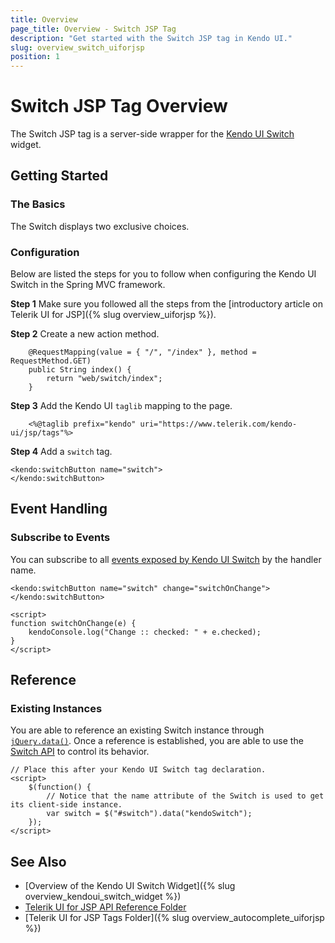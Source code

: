 ```yaml
---
title: Overview
page_title: Overview - Switch JSP Tag
description: "Get started with the Switch JSP tag in Kendo UI."
slug: overview_switch_uiforjsp
position: 1
---
```


# Switch JSP Tag Overview

The Switch JSP tag is a server-side wrapper for the [Kendo UI Switch](/api/javascript/ui/switch) widget.

## Getting Started

### The Basics

The Switch displays two exclusive choices.

### Configuration

Below are listed the steps for you to follow when configuring the Kendo UI Switch in the Spring MVC framework.

**Step 1** Make sure you followed all the steps from the [introductory article on Telerik UI for JSP]({% slug overview_uiforjsp %}).

**Step 2** Create a new action method.



        @RequestMapping(value = { "/", "/index" }, method = RequestMethod.GET)
        public String index() {
            return "web/switch/index";
        }

**Step 3** Add the Kendo UI `taglib` mapping to the page.



        <%@taglib prefix="kendo" uri="https://www.telerik.com/kendo-ui/jsp/tags"%>

**Step 4** Add a `switch` tag.



    <kendo:switchButton name="switch">
    </kendo:switchButton>

## Event Handling

### Subscribe to Events

You can subscribe to all [events exposed by Kendo UI Switch](/api/javascript/ui/switch#events) by the handler name.



    <kendo:switchButton name="switch" change="switchOnChange">
    </kendo:switchButton>

    <script>
    function switchOnChange(e) {
        kendoConsole.log("Change :: checked: " + e.checked);
    }
    </script>

## Reference

### Existing Instances

You are able to reference an existing Switch instance through [`jQuery.data()`](https://api.jquery.com/jQuery.data/). Once a reference is established, you are able to use the [Switch API](/api/javascript/ui/switch) to control its behavior.



    // Place this after your Kendo UI Switch tag declaration.
    <script>
        $(function() {
            // Notice that the name attribute of the Switch is used to get its client-side instance.
            var switch = $("#switch").data("kendoSwitch");
        });
    </script>

## See Also

* [Overview of the Kendo UI Switch Widget]({% slug overview_kendoui_switch_widget %})
* [Telerik UI for JSP API Reference Folder](/api/jsp/autocomplete/animation)
* [Telerik UI for JSP Tags Folder]({% slug overview_autocomplete_uiforjsp %})
